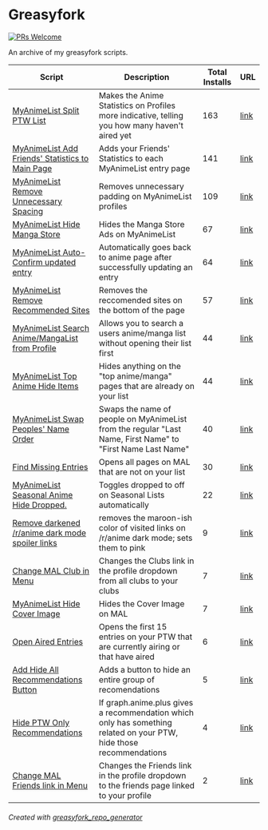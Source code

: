# Greasyfork

[![PRs Welcome](https://img.shields.io/badge/PRs-welcome-brightgreen.svg?style=flat-square)](http://makeapullrequest.com)

An archive of my greasyfork scripts.

| Script | Description | Total Installs | URL |
| --- | --- | --- | --- |
[MyAnimeList Split PTW List](./myanimelist_split_ptw_list.js) | Makes the Anime Statistics on Profiles more indicative, telling you how many haven't aired yet | 163 | [link](https://greasyfork.org/en/scripts/33008-myanimelist-split-ptw-list)
[MyAnimeList Add Friends' Statistics to Main Page](./myanimelist_add_friends_statistics_to_main_page.js) | Adds your Friends' Statistics to each MyAnimeList entry page  | 141 | [link](https://greasyfork.org/en/scripts/26869-myanimelist-add-friends-statistics-to-main-page)
[MyAnimeList Remove Unnecessary Spacing](./myanimelist_remove_unnecessary_spacing.js) | Removes unnecessary padding on MyAnimeList profiles | 109 | [link](https://greasyfork.org/en/scripts/26678-myanimelist-remove-unnecessary-spacing)
[MyAnimeList Hide Manga Store](./myanimelist_hide_manga_store.js) | Hides the Manga Store Ads on MyAnimeList | 67 | [link](https://greasyfork.org/en/scripts/39341-myanimelist-hide-manga-store)
[MyAnimeList Auto-Confirm updated entry](./myanimelist_autoconfirm_updated_entry.js) | Automatically goes back to anime page after successfully updating an entry | 64 | [link](https://greasyfork.org/en/scripts/37961-myanimelist-auto-confirm-updated-entry)
[MyAnimeList Remove Recommended Sites](./myanimelist_remove_recommended_sites.js) | Removes the reccomended sites on the bottom of the page | 57 | [link](https://greasyfork.org/en/scripts/26716-myanimelist-remove-recommended-sites)
[MyAnimeList Search Anime/MangaList from Profile](./myanimelist_search_animemangalist_from_profile.js) | Allows you to search a users anime/manga list without opening their list first | 44 | [link](https://greasyfork.org/en/scripts/382286-myanimelist-search-anime-mangalist-from-profile)
[MyAnimeList Top Anime Hide Items](./myanimelist_top_anime_hide_items.js) | Hides anything on the "top anime/manga" pages that are already on your list | 44 | [link](https://greasyfork.org/en/scripts/380656-myanimelist-top-anime-hide-items)
[MyAnimeList Swap Peoples' Name Order](./myanimelist_swap_peoples_name_order.js) | Swaps the name of people on MyAnimeList from the regular "Last Name, First Name" to "First Name Last Name" | 40 | [link](https://greasyfork.org/en/scripts/30956-myanimelist-swap-peoples-name-order)
[Find Missing Entries](./find_missing_entries.js) | Opens all pages on MAL that are not on your list | 30 | [link](https://greasyfork.org/en/scripts/37533-find-missing-entries)
[MyAnimeList Seasonal Anime Hide Dropped.](./myanimelist_seasonal_anime_hide_dropped.js) | Toggles dropped to off on Seasonal Lists automatically | 22 | [link](https://greasyfork.org/en/scripts/37556-myanimelist-seasonal-anime-hide-dropped)
[Remove darkened /r/anime dark mode spoiler links](./remove_darkened_ranime_dark_mode_spoiler_links.js) | removes the maroon-ish color of visited links on /r/anime dark mode; sets them to pink | 9 | [link](https://greasyfork.org/en/scripts/40560-remove-darkened-r-anime-dark-mode-spoiler-links)
[Change MAL Club in Menu](./change_mal_club_in_menu.js) | Changes the Clubs link in the profile dropdown from all clubs to your clubs | 7 | [link](https://greasyfork.org/en/scripts/37653-change-mal-club-in-menu)
[MyAnimeList Hide Cover Image](./myanimelist_hide_cover_image.js) | Hides the Cover Image on MAL | 7 | [link](https://greasyfork.org/en/scripts/37817-myanimelist-hide-cover-image)
[Open Aired Entries](./open_aired_entries.js) | Opens the first 15 entries on your PTW that are currently airing or that have aired | 6 | [link](https://greasyfork.org/en/scripts/37562-open-aired-entries)
[Add Hide All Recommendations Button](./add_hide_all_recommendations_button.js) | Adds a button to hide an entire group of recomendations | 5 | [link](https://greasyfork.org/en/scripts/40948-add-hide-all-recommendations-button)
[Hide PTW Only Recommendations](./hide_ptw_only_recommendations.js) | If graph.anime.plus gives a recommendation which only has something related on your PTW, hide those recommendations | 4 | [link](https://greasyfork.org/en/scripts/40945-hide-ptw-only-recommendations)
[Change MAL Friends link in Menu](./change_mal_friends_link_in_menu.js) | Changes the Friends link in the profile dropdown to the friends page linked to your profile | 2 | [link](https://greasyfork.org/en/scripts/380944-change-mal-friends-link-in-menu)

###### Created with [greasyfork_repo_generator](https://github.com/seanbreckenridge/greasyfork_repo_generator)
